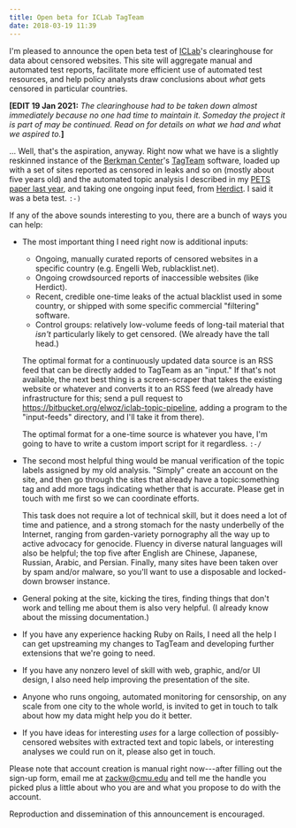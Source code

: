 ```yaml
---
title: Open beta for ICLab TagTeam
date: 2018-03-19 11:39
---
```


I'm pleased to announce the open beta test of [ICLab][iclab]'s
clearinghouse for data about censored websites.  This site will
aggregate manual and automated test reports, facilitate more efficient
use of automated test resources, and help policy analysts draw
conclusions about _what_ gets censored in particular countries.

<b>[EDIT 19 Jan 2021:</b>
_The clearinghouse had to be taken down almost
immediately because no one had time to maintain it.
Someday the project it is part of may be continued.
Read on for details on what we had and what we aspired to._<b>]</b>

<!--more-->

... Well, that's the aspiration, anyway.  Right now what we have is a
slightly reskinned instance of the [Berkman Center][]'s [TagTeam][]
software, loaded up with a set of sites reported as censored in leaks
and so on (mostly about five years old) and the automated topic
analysis I described in my [PETS paper last year][toc], and taking one
ongoing input feed, from [Herdict][].  I said it was a beta test. `:-)`

If any of the above sounds interesting to you, there are a bunch of
ways you can help:

 *  The most important thing I need right now is additional inputs:

    - Ongoing, manually curated reports of censored websites in a
      specific country (e.g. Engelli Web, rublacklist.net).
    - Ongoing crowdsourced reports of inaccessible websites
      (like Herdict).
    - Recent, credible one-time leaks of the actual blacklist
      used in some country, or shipped with some specific
      commercial "filtering" software.
    - Control groups: relatively low-volume feeds of long-tail
      material that *isn't* particularly likely to get censored.
      (We already have the tall head.)

    The optimal format for a continuously updated data source is an RSS
    feed that can be directly added to TagTeam as an "input."  If
    that's not available, the next best thing is a screen-scraper that
    takes the existing website or whatever and converts it to an RSS
    feed (we already have infrastructure for this; send a pull request
    to <https://bitbucket.org/elwoz/iclab-topic-pipeline>, adding a
    program to the "input-feeds" directory, and I'll take it from
    there).

    The optimal format for a one-time source is whatever you have, I'm
    going to have to write a custom import script for it regardless. `:-/`

 *  The second most helpful thing would be manual verification of the
    topic labels assigned by my old analysis.  "Simply" create an
    account on the site, and then go through the sites that already
    have a topic:something tag and add more tags indicating whether
    that is accurate.  Please get in touch with me first so we can
    coordinate efforts.

    This task does not require a lot of technical skill, but it does
    need a lot of time and patience, and a strong stomach for the nasty
    underbelly of the Internet, ranging from garden-variety pornography
    all the way up to active advocacy for genocide.  Fluency in diverse
     natural languages will also be helpful; the top five after English
    are Chinese, Japanese, Russian, Arabic, and Persian.  Finally, many
    sites have been taken over by spam and/or malware, so you'll want
    to use a disposable and locked-down browser instance.

 *  General poking at the site, kicking the tires, finding things that
    don't work and telling me about them is also very helpful.  (I
    already know about the missing documentation.)

 *  If you have any experience hacking Ruby on Rails, I need all the
    help I can get upstreaming my changes to TagTeam and developing
    further extensions that we're going to need.

 *  If you have any nonzero level of skill with web, graphic, and/or UI
    design, I also need help improving the presentation of the site.

 *  Anyone who runs ongoing, automated monitoring for censorship, on
    any scale from one city to the whole world, is invited to get in
    touch to talk about how my data might help you do it better.

 *  If you have ideas for interesting _uses_ for a large collection of
    possibly-censored websites with extracted text and topic labels, or
    interesting analyses we could run on it, please also get in touch.

Please note that account creation is manual right now---after filling
out the sign-up form, email me at <zackw@cmu.edu> and tell me the
handle you picked plus a little about who you are and what you propose
to do with the account.

Reproduction and dissemination of this announcement is encouraged.

[iclab]: https://iclab.org/
[Berkman Center]: https://cyber.harvard.edu/
[TagTeam]: https://github.com/berkmancenter/tagteam/
[toc]: https://research.owlfolio.org/pubs/2017-topics-controversy.pdf
[Herdict]: https://cyber.harvard.edu/research/herdict
